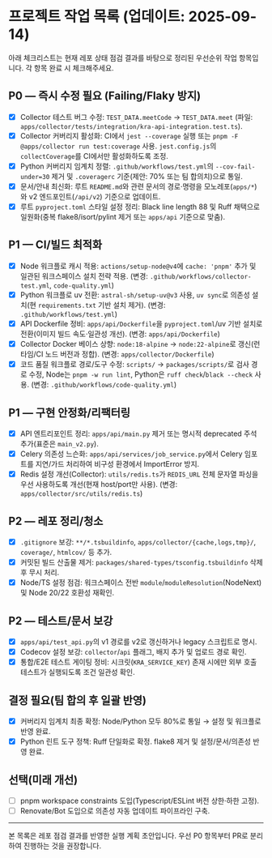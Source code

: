 # 프로젝트 작업 목록 (업데이트: 2025-09-14)

아래 체크리스트는 현재 레포 상태 점검 결과를 바탕으로 정리된 우선순위 작업 항목입니다. 각 항목 완료 시 체크해주세요.

## P0 — 즉시 수정 필요 (Failing/Flaky 방지)
- [x] Collector 테스트 버그 수정: `TEST_DATA.meetCode` → `TEST_DATA.meet` (파일: `apps/collector/tests/integration/kra-api-integration.test.ts`).
- [x] Collector 커버리지 활성화: CI에서 `jest --coverage` 실행 또는 `pnpm -F @apps/collector run test:coverage` 사용. `jest.config.js`의 `collectCoverage`를 CI에서만 활성화하도록 조정.
- [x] Python 커버리지 임계치 정렬: `.github/workflows/test.yml`의 `--cov-fail-under=30` 제거 및 `.coveragerc` 기준(제안: 70% 또는 팀 합의치)으로 통일.
- [x] 문서/안내 최신화: 루트 `README.md`와 관련 문서의 경로·명령을 모노레포(`apps/*`)와 v2 엔드포인트(`/api/v2`) 기준으로 업데이트.
- [x] 루트 `pyproject.toml` 스타일 설정 정리: Black line length 88 및 Ruff 채택으로 일원화(중복 flake8/isort/pylint 제거 또는 `apps/api` 기준으로 맞춤).

## P1 — CI/빌드 최적화
- [x] Node 워크플로 캐시 적용: `actions/setup-node@v4`에 `cache: 'pnpm'` 추가 및 일관된 워크스페이스 설치 전략 적용. (변경: `.github/workflows/collector-test.yml`, `code-quality.yml`)
- [x] Python 워크플로 uv 전환: `astral-sh/setup-uv@v3` 사용, `uv sync`로 의존성 설치(현 `requirements.txt` 기반 설치 제거). (변경: `.github/workflows/test.yml`)
- [x] API Dockerfile 정비: `apps/api/Dockerfile`을 `pyproject.toml`/uv 기반 설치로 전환(이미지 빌드 속도·일관성 개선). (변경: `apps/api/Dockerfile`)
- [x] Collector Docker 베이스 상향: `node:18-alpine` → `node:22-alpine`로 갱신(런타임/CI 노드 버전과 정합). (변경: `apps/collector/Dockerfile`)
- [x] 코드 품질 워크플로 경로/도구 수정: `scripts/` → `packages/scripts/`로 검사 경로 수정, Node는 `pnpm -w run lint`, Python은 `ruff check`/`black --check` 사용. (변경: `.github/workflows/code-quality.yml`)

## P1 — 구현 안정화/리팩터링
- [x] API 엔트리포인트 정리: `apps/api/main.py` 제거 또는 명시적 deprecated 주석 추가(표준은 `main_v2.py`).
- [x] Celery 의존성 느슨화: `apps/api/services/job_service.py`에서 Celery 임포트를 지연/가드 처리하여 비구성 환경에서 ImportError 방지.
- [x] Redis 설정 개선(Collector): `utils/redis.ts`가 `REDIS_URL` 전체 문자열 파싱을 우선 사용하도록 개선(현재 host/port만 사용). (변경: `apps/collector/src/utils/redis.ts`)

## P2 — 레포 정리/청소
- [x] `.gitignore` 보강: `**/*.tsbuildinfo`, `apps/collector/{cache,logs,tmp}/`, `coverage/`, `htmlcov/` 등 추가.
- [x] 커밋된 빌드 산출물 제거: `packages/shared-types/tsconfig.tsbuildinfo` 삭제 후 무시 처리.
- [x] Node/TS 설정 점검: 워크스페이스 전반 `module`/`moduleResolution`(NodeNext) 및 Node 20/22 호환성 재확인.

## P2 — 테스트/문서 보강
- [x] `apps/api/test_api.py`의 v1 경로를 v2로 갱신하거나 legacy 스크립트로 명시.
- [x] Codecov 설정 보강: `collector`/`api` 플래그, 배지 추가 및 업로드 경로 확인.
- [x] 통합/E2E 테스트 게이팅 정비: 시크릿(`KRA_SERVICE_KEY`) 존재 시에만 외부 호출 테스트가 실행되도록 조건 일관성 확인.

## 결정 필요(팀 합의 후 일괄 반영)
- [x] 커버리지 임계치 최종 확정: Node/Python 모두 80%로 통일 → 설정 및 워크플로 반영 완료.
- [x] Python 린트 도구 정책: Ruff 단일화로 확정. flake8 제거 및 설정/문서/의존성 반영 완료.

## 선택(미래 개선)
- [ ] pnpm workspace constraints 도입(Typescript/ESLint 버전 상한·하한 고정).
- [ ] Renovate/Bot 도입으로 의존성 자동 업데이트 파이프라인 구축.

---
본 목록은 레포 점검 결과를 반영한 실행 계획 초안입니다. 우선 P0 항목부터 PR로 분리하여 진행하는 것을 권장합니다.
